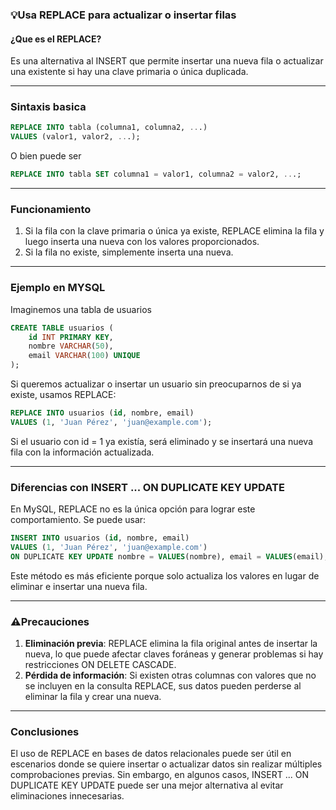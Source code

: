 ### 💡Usa REPLACE para actualizar o insertar filas

#### ¿Que es el REPLACE?
Es una alternativa al INSERT que permite insertar una nueva fila o actualizar una existente si hay una clave primaria o única duplicada.


---

### Sintaxis basica
```sql
REPLACE INTO tabla (columna1, columna2, ...) 
VALUES (valor1, valor2, ...);
```
O bien puede ser 

```sql
REPLACE INTO tabla SET columna1 = valor1, columna2 = valor2, ...;
```

---

### Funcionamiento
1. Si la fila con la clave primaria o única ya existe, REPLACE elimina la fila y luego inserta una nueva con los valores proporcionados.
2. Si la fila no existe, simplemente inserta una nueva.


---


### Ejemplo en MYSQL
Imaginemos una tabla de usuarios

```sql
CREATE TABLE usuarios (
    id INT PRIMARY KEY,
    nombre VARCHAR(50),
    email VARCHAR(100) UNIQUE
);
```
Si queremos actualizar o insertar un usuario sin preocuparnos de si ya existe, usamos REPLACE:

```sql
REPLACE INTO usuarios (id, nombre, email)
VALUES (1, 'Juan Pérez', 'juan@example.com');
```
Si el usuario con id = 1 ya existía, será eliminado y se insertará una nueva fila con la información actualizada.



---


### Diferencias con INSERT ... ON DUPLICATE KEY UPDATE
En MySQL, REPLACE no es la única opción para lograr este comportamiento. Se puede usar:

```sql
INSERT INTO usuarios (id, nombre, email)
VALUES (1, 'Juan Pérez', 'juan@example.com')
ON DUPLICATE KEY UPDATE nombre = VALUES(nombre), email = VALUES(email);
```
Este método es más eficiente porque solo actualiza los valores en lugar de eliminar e insertar una nueva fila.



---


### ⚠️Precauciones
1. **Eliminación previa**: REPLACE elimina la fila original antes de insertar la nueva, lo que puede afectar claves foráneas y generar problemas si hay restricciones ON DELETE CASCADE.
2. **Pérdida de información**: Si existen otras columnas con valores que no se incluyen en la consulta REPLACE, sus datos pueden perderse al eliminar la fila y crear una nueva.


---



### Conclusiones
El uso de REPLACE en bases de datos relacionales puede ser útil en escenarios donde se quiere insertar o actualizar datos sin realizar múltiples comprobaciones previas. Sin embargo, en algunos casos, INSERT ... ON DUPLICATE KEY UPDATE puede ser una mejor alternativa al evitar eliminaciones innecesarias​.


